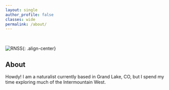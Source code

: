 ```yaml
---
layout: single
author_profile: false
classes: wide
permalink: /about/
---
```


<br>

![RNSS](/images/about.jpg){: .align-center}

## About
Howdy! I am a naturalist currently based in Grand Lake, CO, but I spend my time exploring much of the Intermountain West.
